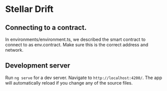 # Stellar Drift

## Connecting to a contract.
In environments/environment.ts, we described the smart contract to connect to as env.contract. Make sure this is the correct address and network.

## Development server

Run `ng serve` for a dev server. Navigate to `http://localhost:4200/`. The app will automatically reload if you change any of the source files.
